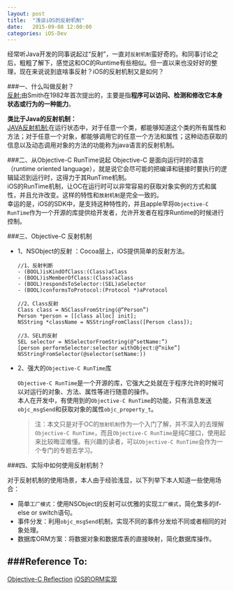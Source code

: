 ```yaml
---
layout: post
title:  "浅谈iOS的反射机制"
date:   2015-09-08 12:00:00
categories: iOS-Dev
---
```

经常听Java开发的同事说起过“反射”，一直对`反射机制`蛮好奇的。和同事讨论之后，粗粗了解下，感觉这和OC的Runtime有些相似。但一直以来也没好好的整理，现在来说说到底啥事反射？iOS的反射机制又是如何？

###一、什么叫做反射？  
[反射:][Reflection_Define]由Smith在1982年首次提出的，主要是指**程序可以访问、检测和修改它本身状态或行为的一种能力**。  

**类比于Java的反射机制：**  
[JAVA反射机制:][Java_Reflection_Define]在运行状态中，对于任意一个类，都能够知道这个类的所有属性和方法；对于任意一个对象，都能够调用它的任意一个方法和属性；这种动态获取的信息以及动态调用对象的方法的功能称为java语言的反射机制。   

###二、从Objective-C RunTime说起
Objective-C 是面向运行时的语言（runtime oriented language），就是说它会尽可能的把编译和链接时要执行的逻辑延迟到运行时，这得力于其RunTime机制。  
iOS的RunTime机制，让OC在运行时可以非常容易的获取对象实例的方式和属性，并且允许改变。这样的特性和`放射机制`是完全一致的。   
幸运的是，iOS的SDK中，是支持这种特性的，并且apple早将`Objective-C RunTime`作为一个开源的库提供给开发者，允许开发者在程序Runtime的时候进行控制。   

###三、Objective-C 反射机制  
*	1、NSObject的反射 ：Cocoa层上，iOS提供简单的反射方法。
	
		//1、反射判断
		- (BOOL)isKindOfClass:(Class)aClass  
		- (BOOL)isMemberOfClass:(Class)aClass 
		- (BOOL)respondsToSelector:(SEL)aSelector 
		- (BOOL)conformsToProtocol:(Protocol *)aProtocol  
		
		//2、Class反射
		Class class = NSClassFromString(@“Person”)
		Person *person = [[class alloc] init];
		NSString *className = NSStringFromClass([Person class]);
		
		//3、SEL的反射
		SEL selector = NSSelectorFromString(@“setName:”)
		[person performSelector:selector withObject:@“nike”]
		NSStringFromSelector(@selector(setName:))

*	2、强大的`Objective-C RunTime`库   

	`Objective-C RunTime`是一个开源的库，它强大之处就在于程序允许的时候可以对运行的对象、方法、属性等进行随意的操作。  
	本人在开发中，有使用到的`Objective-C RunTime`的功能，只有消息发送`objc_msgSend`和获取对象的属性`objc_property_t`。  
	
	>注：本文只是对于OC的`放射机制`作为一个入门了解，并不深入的去理解`Objective-C RunTime`，而且`Objective-C RunTime`是纯C接口，使用起来比较晦涩难懂。有兴趣的读者，可以`Objective-C RunTime`会作为一个专门的专题去学习。

###四、实际中如何使用反射机制？

对于反射机制的使用场景，本人由于经验浅显，以下列举下本人知道一些使用场合：  

*	简单`工厂模式`：使用NSObject的反射可以优雅的实现`工厂模式`，简化繁多的if-else or switch语句。
*	事件分发：利用`objc_msgSend`机制，实现不同的事件分发给不同或者相同的对象处理。
*	数据库ORM方案：将数据对象和数据库表的直接映射，简化数据库操作。	

###Reference To:   
--- 
[Objective-C Reflection](http://www.cnblogs.com/dyingbleed/archive/2013/05/05/3029547.html)
[iOS的ORM实现](http://www.cocoachina.com/bbs/read.php?tid=104797)


[Reflection_Define]:	http://baike.baidu.com/link?url=xtsczEFXW5D0aNCK9FQKaZuAqgF9GkDg-WR6MzO0fSqUM7F9g3yJoajJ1xnqWIXxAVbMAZOAleeajFYIc3nFda  
[Java_Reflection_Define]:	http://baike.baidu.com/link?url=xtsczEFXW5D0aNCK9FQKaZuAqgF9GkDg-WR6MzO0fSrHjSfl_gahaJ5geGHHOM2bPY_bvguohwuIkJvi457UdK